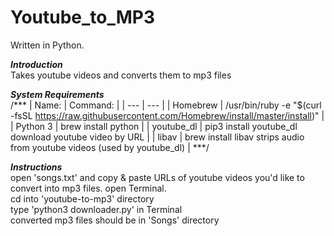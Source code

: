 # Youtube_to_MP3

Written in Python.

***Introduction***\
    Takes youtube videos and converts them to mp3 files

***System Requirements***\
    /***
    | Name:       |    Command:                                                                                           |
    | --- | --- |
    | Homebrew    |    /usr/bin/ruby -e "$(curl -fsSL https://raw.githubusercontent.com/Homebrew/install/master/install)" |
    | Python 3    |    brew install python                                                                                |
    | youtube_dl  |    pip3 install youtube_dl     download youtube video by URL                                          |
    | libav       |    brew install libav          strips audio from youtube videos (used by youtube_dl)                  |
    ***/                                        
                                                
***Instructions***\
    open 'songs.txt' and copy & paste URLs of youtube videos you'd like to convert into mp3 files.
    open Terminal.\
    cd into 'youtube-to-mp3' directory\
    type 'python3 downloader.py' in Terminal\
    converted mp3 files should be in 'Songs' directory

